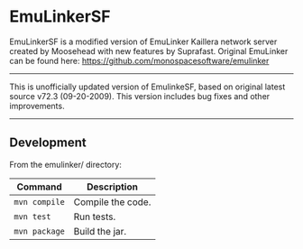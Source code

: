 # EmuLinkerSF
EmuLinkerSF is a modified version of EmuLinker Kaillera network server created by Moosehead with new features by Suprafast.
Original EmuLinker can be found here: https://github.com/monospacesoftware/emulinker
******************
This is unofficially updated version of EmulinkeSF, based on original latest source v72.3 (09-20-2009).
This version includes bug fixes and other improvements.
******************

## Development

From the emulinker/ directory:

| Command       | Description       |
| ------------- | ----------------- |
| `mvn compile` | Compile the code. |
| `mvn test`    | Run tests.        |
| `mvn package` | Build the jar.    |
